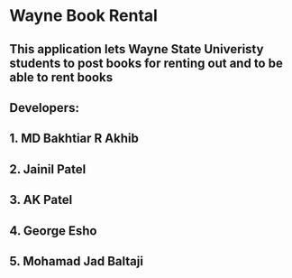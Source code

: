 # Wayne Book Rental

## This application lets Wayne State Univeristy students to post books for renting out and to be able to rent books

## Developers:
## 1. MD Bakhtiar R Akhib
## 2. Jainil Patel
## 3. AK Patel
## 4. George Esho
## 5. Mohamad Jad Baltaji
